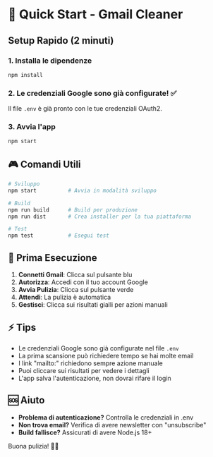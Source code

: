 # 🚀 Quick Start - Gmail Cleaner

## Setup Rapido (2 minuti)

### 1. Installa le dipendenze
```bash
npm install
```

### 2. Le credenziali Google sono già configurate! ✅
Il file `.env` è già pronto con le tue credenziali OAuth2.

### 3. Avvia l'app
```bash
npm start
```

## 🎮 Comandi Utili

```bash
# Sviluppo
npm start          # Avvia in modalità sviluppo

# Build
npm run build      # Build per produzione
npm run dist       # Crea installer per la tua piattaforma

# Test
npm test           # Esegui test
```

## 📱 Prima Esecuzione

1. **Connetti Gmail**: Clicca sul pulsante blu
2. **Autorizza**: Accedi con il tuo account Google
3. **Avvia Pulizia**: Clicca sul pulsante verde
4. **Attendi**: La pulizia è automatica
5. **Gestisci**: Clicca sui risultati gialli per azioni manuali

## ⚡ Tips

- Le credenziali Google sono già configurate nel file `.env`
- La prima scansione può richiedere tempo se hai molte email
- I link "mailto:" richiedono sempre azione manuale
- Puoi cliccare sui risultati per vedere i dettagli
- L'app salva l'autenticazione, non dovrai rifare il login

## 🆘 Aiuto

- **Problema di autenticazione?** Controlla le credenziali in .env
- **Non trova email?** Verifica di avere newsletter con "unsubscribe"
- **Build fallisce?** Assicurati di avere Node.js 18+

Buona pulizia! 🧹✨